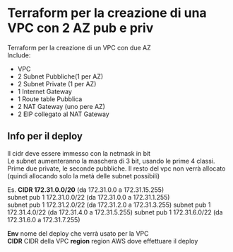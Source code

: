 # Terraform per la creazione di una VPC con 2 AZ pub e priv

Terraform per la creazione di un VPC con due AZ  
Include:  
- VPC
- 2 Subnet Pubbliche(1 per AZ)
- 2 Subnet Private (1 per AZ)
- 1 Internet Gateway
- 1 Route table Pubblica
- 2 NAT Gateway (uno pere AZ)
- 2 EIP collegato al NAT Gateway

## Info per il deploy
Il cidr deve essere immesso con la netmask in bit  
Le subnet aumenteranno la maschera di 3 bit, usando le prime 4 classi. Prime due private, le seconde pubbliche. Il resto del vpc non verrà allocato  (quindi allocando solo la metà delle subnet possibili)

Es. **CIDR 172.31.0.0/20** (da 172.31.0.0 a 172.31.15.255)  
subnet pub 1 172.31.0.0/22 (da 172.31.0.0 a 172.31.1.255)  
subnet pub 1 172.31.2.0/22 (da 172.31.2.0 a 172.31.3.255) 
subnet pub 1 172.31.4.0/22 (da 172.31.4.0 a 172.31.5.255) 
subnet pub 1 172.31.6.0/22 (da 172.31.6.0 a 172.31.7.255) 
 
**Env** nome del deploy che verrà usato per la VPC  
**CIDR** CIDR della VPC
**region** region AWS dove effettuare il deploy

 
